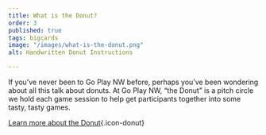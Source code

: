 ```yaml
---
title: What is the Donut?
order: 3
published: true
tags: bigcards
image: "/images/what-is-the-donut.png"
alt: Handwritten Donut Instructions

---
```

If you’ve never been to Go Play NW before, perhaps you’ve been wondering about all this talk about donuts. At Go Play NW, “the Donut” is a pitch circle we hold each game session to help get participants together into some tasty, tasty games.

[Learn more about the Donut](/the-donut/){.icon-donut}